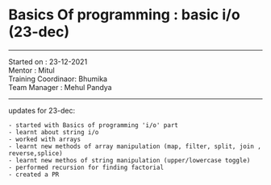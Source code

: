 # Basics Of programming : basic i/o (23-dec)

<hr>
Started on : 23-12-2021<br>
Mentor : Mitul <br>
Training Coordinaor: Bhumika<br>
Team Manager : Mehul Pandya
<hr>

updates for 23-dec: <br>
    
    - started with Basics of programming 'i/o' part
    - learnt about string i/o 
    - worked with arrays
    - learnt new methods of array manipulation (map, filter, split, join , reverse,splice)
    - learnt new methos of string manipulation (upper/lowercase toggle) 
    - performed recursion for finding factorial
    - created a PR 